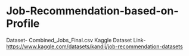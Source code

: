 # Job-Recommendation-based-on-Profile

Dataset- Combined_Jobs_Final.csv
Kaggle Dataset Link- https://www.kaggle.com/datasets/kandij/job-recommendation-datasets
